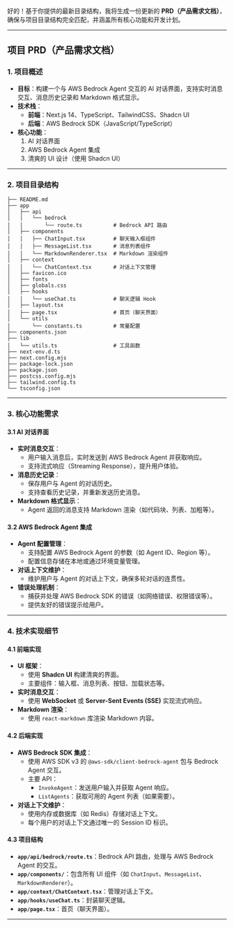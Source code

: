 好的！基于你提供的最新目录结构，我将生成一份更新的 **PRD（产品需求文档）**，确保与项目目录结构完全匹配，并涵盖所有核心功能和开发计划。

---

## 项目 PRD（产品需求文档）

### 1. **项目概述**
- **目标**：构建一个与 AWS Bedrock Agent 交互的 AI 对话界面，支持实时消息交互、消息历史记录和 Markdown 格式显示。
- **技术栈**：
  - **前端**：Next.js 14、TypeScript、TailwindCSS、Shadcn UI
  - **后端**：AWS Bedrock SDK（JavaScript/TypeScript）
- **核心功能**：
  1. AI 对话界面
  2. AWS Bedrock Agent 集成
  3. 清爽的 UI 设计（使用 Shadcn UI）

---

### 2. **项目目录结构**
```
├── README.md
├── app
│   ├── api
│   │   └── bedrock
│   │       └── route.ts          # Bedrock API 路由
│   ├── components
│   │   ├── ChatInput.tsx         # 聊天输入框组件
│   │   ├── MessageList.tsx       # 消息列表组件
│   │   └── MarkdownRenderer.tsx  # Markdown 渲染组件
│   ├── context
│   │   └── ChatContext.tsx       # 对话上下文管理
│   ├── favicon.ico
│   ├── fonts
│   ├── globals.css
│   ├── hooks
│   │   └── useChat.ts            # 聊天逻辑 Hook
│   ├── layout.tsx
│   ├── page.tsx                  # 首页（聊天界面）
│   └── utils
│       └── constants.ts          # 常量配置
├── components.json
├── lib
│   └── utils.ts                  # 工具函数
├── next-env.d.ts
├── next.config.mjs
├── package-lock.json
├── package.json
├── postcss.config.mjs
├── tailwind.config.ts
└── tsconfig.json
```

---

### 3. **核心功能需求**

#### 3.1 **AI 对话界面**
- **实时消息交互**：
  - 用户输入消息后，实时发送到 AWS Bedrock Agent 并获取响应。
  - 支持流式响应（Streaming Response），提升用户体验。
- **消息历史记录**：
  - 保存用户与 Agent 的对话历史。
  - 支持查看历史记录，并重新发送历史消息。
- **Markdown 格式显示**：
  - Agent 返回的消息支持 Markdown 渲染（如代码块、列表、加粗等）。

#### 3.2 **AWS Bedrock Agent 集成**
- **Agent 配置管理**：
  - 支持配置 AWS Bedrock Agent 的参数（如 Agent ID、Region 等）。
  - 配置信息存储在本地或通过环境变量管理。
- **对话上下文维护**：
  - 维护用户与 Agent 的对话上下文，确保多轮对话的连贯性。
- **错误处理机制**：
  - 捕获并处理 AWS Bedrock SDK 的错误（如网络错误、权限错误等）。
  - 提供友好的错误提示给用户。

---

### 4. **技术实现细节**

#### 4.1 **前端实现**
- **UI 框架**：
  - 使用 **Shadcn UI** 构建清爽的界面。
  - 主要组件：输入框、消息列表、按钮、加载状态等。
- **实时消息交互**：
  - 使用 **WebSocket** 或 **Server-Sent Events (SSE)** 实现流式响应。
- **Markdown 渲染**：
  - 使用 `react-markdown` 库渲染 Markdown 内容。

#### 4.2 **后端实现**
- **AWS Bedrock SDK 集成**：
  - 使用 AWS SDK v3 的 `@aws-sdk/client-bedrock-agent` 包与 Bedrock Agent 交互。
  - 主要 API：
    - `InvokeAgent`：发送用户输入并获取 Agent 响应。
    - `ListAgents`：获取可用的 Agent 列表（如果需要）。
- **对话上下文维护**：
  - 使用内存或数据库（如 Redis）存储对话上下文。
  - 每个用户的对话上下文通过唯一的 Session ID 标识。

#### 4.3 **项目结构**
- **`app/api/bedrock/route.ts`**：Bedrock API 路由，处理与 AWS Bedrock Agent 的交互。
- **`app/components/`**：包含所有 UI 组件（如 `ChatInput`、`MessageList`、`MarkdownRenderer`）。
- **`app/context/ChatContext.tsx`**：管理对话上下文。
- **`app/hooks/useChat.ts`**：封装聊天逻辑。
- **`app/page.tsx`**：首页（聊天界面）。

---
